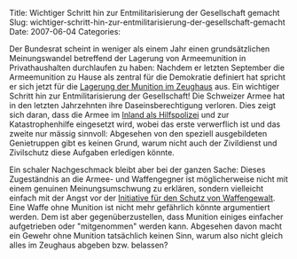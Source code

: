 Title: Wichtiger Schritt hin zur Entmilitarisierung der Gesellschaft gemacht
Slug: wichtiger-schritt-hin-zur-entmilitarisierung-der-gesellschaft-gemacht
Date: 2007-06-04
Categories:

Der Bundesrat scheint in weniger als einem Jahr einen grundsätzlichen Meinungswandel betreffend der Lagerung von Armeemunition in Privathaushalten durchlaufen zu haben: Nachdem er letzten September die Armeemunition zu Hause als zentral für die Demokratie definiert hat spricht er sich jetzt für die [Lagerung der Munition im Zeughaus](http://www.tagesanzeiger.ch/dyn/news/schweiz/758239.html) aus. Ein wichtiger Schritt hin zur Entmilitarisierung der Gesellschaft! Die Schweizer Armee hat in den letzten Jahrzehnten ihre Daseinsberechtigung verloren. Dies zeigt sich daran, dass die Armee im [Inland als Hilfspolizei](http://spinlock.ch/blog/2007/05/30/polizei-stellt-sich-gegen-militareinsatze-im-inland/) und zur Katastrophenhilfe eingesetzt wird, wobei das erste verwerflich ist und das zweite nur mässig sinnvoll: Abgesehen von den speziell ausgebildeten Genietruppen gibt es keinen Grund, warum nicht auch der Zivildienst und Zivilschutz diese Aufgaben erledigen könnte.

Ein schaler Nachgeschmack bleibt aber bei der ganzen Sache: Dieses Zugeständnis an die Armee- und Waffengegner ist möglicherweise nicht mit einem genuinen Meinungsumschwung zu erklären, sondern vielleicht einfach mit der Angst vor der [Initiative für den Schutz von Waffengewalt](http://www.schutz-vor-waffengewalt.ch/). Eine Waffe ohne Munition ist nicht mehr gefährlich könnte argumentiert werden. Dem ist aber gegenüberzustellen, dass Munition einiges einfacher aufgetrieben oder "mitgenommen" werden kann. Abgesehen davon macht ein Gewehr ohne Munition tatsächlich keinen Sinn, warum also nicht gleich alles im Zeughaus abgeben bzw. belassen?
